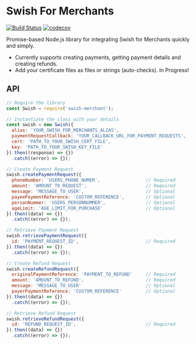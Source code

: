 # Swish For Merchants
[![Build Status](https://travis-ci.com/stebunting/swish-merchant.svg?branch=master)](https://travis-ci.com/stebunting/swish-merchant)
[![codecov](https://codecov.io/gh/stebunting/swish-merchant/branch/master/graph/badge.svg)](https://codecov.io/gh/stebunting/swish-merchant)

Promise-based Node.js library for integrating Swish for Merchants quickly and simply.

 - Currently supports creating payments, getting payment details and creating refunds.
 - Add your certificate files as files or strings (auto-checks).
In Progress!

## API
```javascript
// Require the library
const Swish = require('swish-merchant');

// Instantiate the class with your details
const swish = new Swish({
  alias: 'YOUR_SWISH_FOR_MERCHANTS_ALIAS',
  paymentRequestCallback: 'YOUR_CALLBACK_URL_FOR_PAYMENT_REQUESTS',
  cert: 'PATH_TO_YOUR_SWISH_CERT_FILE',
  key: 'PATH_TO_YOUR_SWISH_KEY_FILE'
}).then((response) => {})
  .catch((error) => {});

// Create Payment Request
swish.createPaymentRequest({
  phoneNumber: 'USERS_PHONE_NUMER',                 // Required
  amount: 'AMOUNT_TO_REQUEST',                      // Required
  message: 'MESSAGE_TO_USER',                       // Optional
  payeePaymentReference: 'CUSTOM_REFERENCE',        // Optional
  personNummer: 'USERS_PERSONNUMMER',               // Optional
  ageLimit: 'AGE_LIMIT_FOR_PURCHASE'                // Optional
}).then((data) => {})
  .catch((error) => {});

// Retrieve Payment Request
swish.retrievePaymentRequest({
  id: 'PAYMENT_REQUEST_ID',                         // Required
}).then((data) => {})
  .catch((error) => {});

// Create Refund Request
swish.createRefundRequest({
  originalPaymentReference: 'PAYMENT_TO_REFUND'     // Required
  amount: 'AMOUNT_TO_REFUND',                       // Required
  message: 'MESSAGE_TO_USER'                        // Optional
  payerPaymentReference: 'CUSTOM_REFERENCE'         // Optional
}).then((data) => {})
  .catch((error) => {});

// Retrieve Refund Request
swish.retrieveRefundRequest({
  id: 'REFUND_REQUEST_ID',                          // Required
}).then((data) => {})
  .catch((error) => {});
```